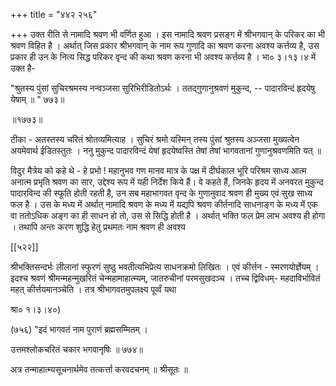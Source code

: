 +++
title = "४४२ २५६"

+++
उक्त रीति से नामादि श्रवण भी वर्णित हुआ । इस नामादि श्रवण प्रसङ्ग में श्रीभगवान् के परिकर का भी श्रवण विहित है । अर्थात् जिस प्रकार श्रीभगवान् के नाम रूप गुणादि का श्रवण करना अवश्य कर्त्तव्य है, उस प्रकार ही उन के नित्य सिद्ध परिकर वृन्द की कथा श्रवण करना भी अवश्य कर्त्तव्य है । भा० ३।१३।४ में उक्त है- 

"श्रुतस्य पुंसां सुचिरश्रमस्य नन्वञ्जसा सुरिभिरीडितोऽर्थः । ततद्गुणानुश्रवणं मुकुन्द, -- पादारविन्दं हृदयेषु येषाम् ॥ " ७७३॥ 

॥१७७३॥ 

टीका - अतस्तस्य चरितं श्रोतव्यमित्याह । सुचिरं श्रमो यस्मिन् तस्य पुंसां श्रुतस्य अञ्जसा मुख्यत्वेन अयमेवार्थ ईडितस्तुतः । ननु मुकुन्द पादारविन्दं येषां हृदयेष्वस्ति तेषां तेषां भागवतानां गुणानुश्रवणमिति यत् ॥ 

विदुर मैत्रेय को कहे थे - हे प्रभो ! महानुभव गण मानव मात्र के पक्ष में दीर्घकाल भूरि परिश्रम साध्य आत्म अनात्म प्रभृति श्रवण का सार, उद्देश्य रूप में यही निर्देश किये हैं। वे कहते हैं, जिनके हृदय में अनवरत मुकुन्द पादारविन्द की स्फूति होती रहती है, उन सब महाभागवत वृन्द के गुणानुवाद श्रवण ही मुख्य एवं सुख साध्य फल है । उस के मध्य में अर्थात् नामादि श्रवण के मध्य में यद्यपि श्रवण कीर्तनादि साधनाङ्ग के मध्य में एक वा ततोऽधिक अङ्ग का ही साधन हो तो, उस से सिद्धि होती है । अर्थात् भक्ति फल प्रेम लाभ अवश्य ही होगा । तथापि अन्तः करण शुद्धि हेतु प्रथमतः नाम श्रवण ही अवश्य 

[[५२२]] 

श्रीभक्तिसन्दर्भः लीलानां स्फुरणं सुष्ठु भवतीत्यभिप्रेत्य साधनक्रमो लिखितः । एवं कीर्त्तन - स्मरणयोर्ज्ञेयम् । इदश्च श्रवणं श्रीमन्महन्मुखरितं चेन्महामाहात्म्यम्, जातरुचीनां परमसुखदञ्च । तच्च द्विविधम्- महदाविर्भावितं महत् कीर्त्तयमानञ्चेति । तत्र श्रीभागवतमुपलक्ष्य पूर्व्वं यथा 

श्रा० १।३।४०) 

(७५६) "इदं भागवतं नाम पुराणं ब्रह्मसम्मितम् । 

उत्तमश्लोकचरितं चकार भगवानृषिः ॥ ७७४॥ 

अत्र तन्माहात्म्यसूचनार्थमेव तत्कर्त्ता करवदचनम् ॥ श्रीसूतः ॥ 
